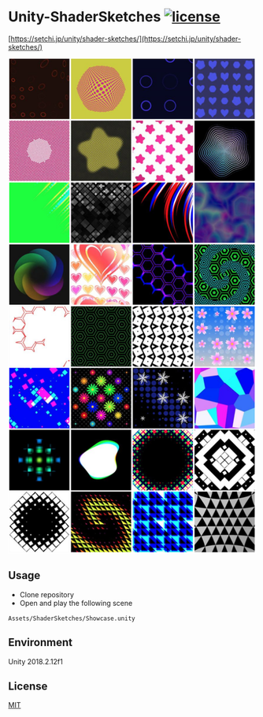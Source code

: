 # Unity-ShaderSketches [![license](https://img.shields.io/badge/license-MIT-green.svg?style=flat-square)](https://github.com/setchi/Unity-ShaderSketches/blob/master/LICENSE)

[https://setchi.jp/unity/shader-sketches/](https://setchi.jp/unity/shader-sketches/)

![Screenshot](Images/Screenshot.png)

## Usage
- Clone repository
- Open and play the following scene
```
Assets/ShaderSketches/Showcase.unity
```

## Environment
Unity 2018.2.12f1

## License
[MIT](https://github.com/setchi/Unity-ShaderSketches/blob/master/LICENSE)
